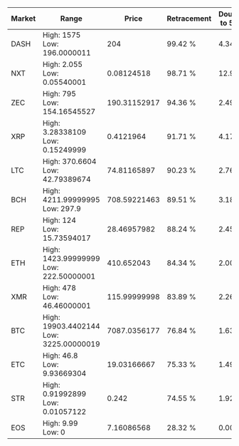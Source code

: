 | Market | Range | Price| Retracement | Doubles to 50% |
| --- | --- | --- | --- | --- |
| DASH | High: 1575<br />Low: 196.0000011 | 204 | 99.42 % | 4.34 |
| NXT | High: 2.055<br />Low: 0.05540001 | 0.08124518 | 98.71 % | 12.99 |
| ZEC | High: 795<br />Low: 154.16545527 | 190.31152917 | 94.36 % | 2.49 |
| XRP | High: 3.28338109<br />Low: 0.15249999 | 0.4121964 | 91.71 % | 4.17 |
| LTC | High: 370.6604<br />Low: 42.79389674 | 74.81165897 | 90.23 % | 2.76 |
| BCH | High: 4211.99999995<br />Low: 297.9 | 708.59221463 | 89.51 % | 3.18 |
| REP | High: 124<br />Low: 15.73594017 | 28.46957982 | 88.24 % | 2.45 |
| ETH | High: 1423.99999999<br />Low: 222.50000001 | 410.652043 | 84.34 % | 2.00 |
| XMR | High: 478<br />Low: 46.46000001 | 115.99999998 | 83.89 % | 2.26 |
| BTC | High: 19903.4402144<br />Low: 3225.00000019 | 7087.0356177 | 76.84 % | 1.63 |
| ETC | High: 46.8<br />Low: 9.93669304 | 19.03166667 | 75.33 % | 1.49 |
| STR | High: 0.91992899<br />Low: 0.01057122 | 0.242 | 74.55 % | 1.92 |
| EOS | High: 9.99<br />Low: 0 | 7.16086568 | 28.32 % | 0.00 |
